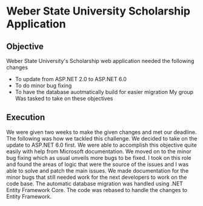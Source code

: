 # Weber State University Scholarship Application


## Objective

Weber State University's Scholarship web application needed the following changes
- To update from ASP.NET 2.0 to ASP.NET 6.0
- To do minor bug fixing
- To have the database auotmatically build for easier migration 
My group Was tasked to take on these objectives
  

## Execution 

We were given two weeks to make the given changes and met our deadline. The following was how we tackled this challenge.
We decided to take on the update to ASP.NET 6.0 first. We were able to accomplish this objective quite easily with help from Microsoft documentation.
We moved on to the minor bug fixing which as usual unveils more bugs to be fixed. I took on this role and found the areas of logic that were the source of the issues and I was able to solve and patch the main issues. We made documentation for the minor bugs that still needed work for the next developers to work on the code base. The automatic database migration was handled using .NET Entity Framework Core. The code was rebased to handle the changes to Entity Framework.

